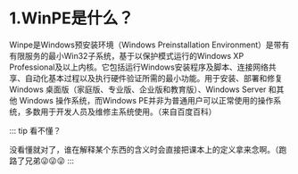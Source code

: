# 1.WinPE是什么？

Winpe是Windows预安装环境（Windows Preinstallation Environment）是带有有限服务的最小Win32子系统，基于以保护模式运行的Windows XP Professional及以上内核。它包括运行Windows安装程序及脚本、连接网络共享、自动化基本过程以及执行硬件验证所需的最小功能。用于安装、部署和修复 Windows 桌面版（家庭版、专业版、企业版和教育版）、Windows Server 和其他 Windows 操作系统，而Windows PE并非为普通用户可以正常使用的操作系统，多数用于开发人员及维修主系统使用。（来自百度百科）

::: tip
看不懂？

没看懂就对了，谁在解释某个东西的含义时会直接把课本上的定义拿来念啊。（跑路了兄弟😜😜😜
:::
